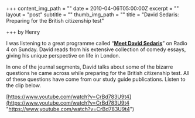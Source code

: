 +++
content_img_path = ""
date = 2010-04-06T05:00:00Z
excerpt = ""
layout = "post"
subtitle = ""
thumb_img_path = ""
title = "David Sedaris: Preparing for the British citizenship test"

+++
by Henry

I was listening to a great programme called “[**Meet David Sedaris**](https://www.bbc.co.uk/programmes/b00rp3fg)” on Radio 4 on Sunday. David reads from his extensive collection of comedy essays, giving his unique perspective on life in London.

In one of the journal segments, David talks about some of the bizarre questions he came across while preparing for the British citizenship test. All of these questions have come from our study guide publications. Listen to the clip below.

[https://www.youtube.com/watch?v=CrBd783U9t4](https://www.youtube.com/watch?v=CrBd783U9t4 "https://www.youtube.com/watch?v=CrBd783U9t4")